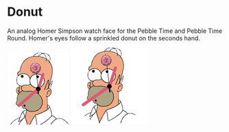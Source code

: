 # Donut

An analog Homer Simpson watch face for the Pebble Time and Pebble Time Round.
Homer's eyes follow a sprinkled donut on the seconds hand.

![Basalt screenshot](images/basalt.png)
![Chalk screenshot](images/chalk.png)

